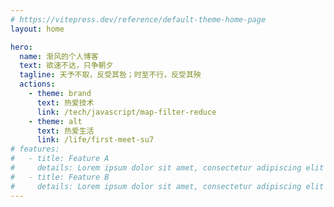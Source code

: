 ```yaml
---
# https://vitepress.dev/reference/default-theme-home-page
layout: home

hero:
  name: 渐风的个人博客
  text: 欲速不达，只争朝夕
  tagline: 天予不取，反受其咎；时至不行，反受其殃
  actions:
    - theme: brand
      text: 热爱技术
      link: /tech/javascript/map-filter-reduce
    - theme: alt
      text: 热爱生活
      link: /life/first-meet-su7
# features:
#   - title: Feature A
#     details: Lorem ipsum dolor sit amet, consectetur adipiscing elit
#   - title: Feature B
#     details: Lorem ipsum dolor sit amet, consectetur adipiscing elit
---
```

